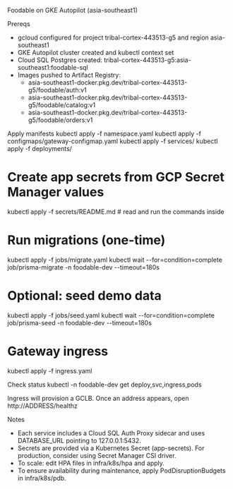 Foodable on GKE Autopilot (asia-southeast1)

Prereqs
- gcloud configured for project tribal-cortex-443513-g5 and region asia-southeast1
- GKE Autopilot cluster created and kubectl context set
- Cloud SQL Postgres created: tribal-cortex-443513-g5:asia-southeast1:foodable-sql
- Images pushed to Artifact Registry:
  - asia-southeast1-docker.pkg.dev/tribal-cortex-443513-g5/foodable/auth:v1
  - asia-southeast1-docker.pkg.dev/tribal-cortex-443513-g5/foodable/catalog:v1
  - asia-southeast1-docker.pkg.dev/tribal-cortex-443513-g5/foodable/orders:v1

Apply manifests
kubectl apply -f namespace.yaml
kubectl apply -f configmaps/gateway-configmap.yaml
kubectl apply -f services/
kubectl apply -f deployments/

# Create app secrets from GCP Secret Manager values
kubectl apply -f secrets/README.md   # read and run the commands inside

# Run migrations (one-time)
kubectl apply -f jobs/migrate.yaml
kubectl wait --for=condition=complete job/prisma-migrate -n foodable-dev --timeout=180s

# Optional: seed demo data
kubectl apply -f jobs/seed.yaml
kubectl wait --for=condition=complete job/prisma-seed -n foodable-dev --timeout=180s

# Gateway ingress
kubectl apply -f ingress.yaml

Check status
kubectl -n foodable-dev get deploy,svc,ingress,pods

Ingress will provision a GCLB. Once an address appears, open http://ADDRESS/healthz

Notes
- Each service includes a Cloud SQL Auth Proxy sidecar and uses DATABASE_URL pointing to 127.0.0.1:5432.
- Secrets are provided via a Kubernetes Secret (app-secrets). For production, consider using Secret Manager CSI driver.
- To scale: edit HPA files in infra/k8s/hpa and apply.
- To ensure availability during maintenance, apply PodDisruptionBudgets in infra/k8s/pdb.

